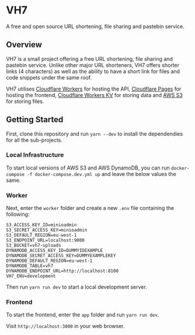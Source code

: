 # VH7
A free and open source URL shortening, file sharing and pastebin service.

## Overview

VH7 is a small project offering a free URL shortening, file sharing and pastebin service. Unlike other major URL shorteners, VH7 offers shorter links (4 characters) as well as the ability to have a short link for files and code snippets under the same roof.

VH7 utilises [Cloudflare Workers](https://workers.cloudflare.com/) for hosting the API, [Cloudflare Pages](https://pages.cloudflare.com/) for hosting the frontend, [Cloudflare Workers KV](https://www.cloudflare.com/en-gb/products/workers-kv/) for storing data and [AWS S3](https://aws.amazon.com/s3/) for storing files.

## Getting Started

First, clone this repository and run `yarn --dev` to install the dependendies for all the sub-projects.

### Local Infrastructure

To start local versions of AWS S3 and AWS DynamoDB, you can run `docker-compose -f docker-compose.dev.yml up` and leave the below values the same.

### Worker

Next, enter the `worker` folder and create a new `.env` file containing the following:

```
S3_ACCESS_KEY_ID=minioadmin
S3_SECRET_ACCESS_KEY=minioadmin
S3_DEFAULT_REGION=eu-west-1
S3_ENDPOINT_URL=localhost:9000
S3_BUCKET=vh7-uploads
DYNAMODB_ACCESS_KEY_ID=DUMMYIDEXAMPLE
DYNAMODB_SECRET_ACCESS_KEY=DUMMYEXAMPLEKEY
DYNAMODB_DEFAULT_REGION=eu-west-1
DYNAMODB_TABLE=vh7
DYNAMODB_ENDPOINT_URL=http://localhost:8100
VH7_ENV=development
```

Then run `yarn run dev` to start a local development server.

### Frontend

To start the frontend, enter the `app` folder and run `yarn run dev`.

Visit `http://localhost:3000` in your web browser.
